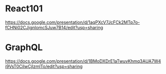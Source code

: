 # React101

https://docs.google.com/presentation/d/1aqPXcV7JcFCk2MTp7o-fCHNi02CJjgnlomcSJuw7B14/edit?usp=sharing


# GraphQL
https://docs.google.com/presentation/d/1BMoDXDrE1aTwuvKhmq3AUA7W4i9VsT0CilwCjlzmlTo/edit?usp=sharing
